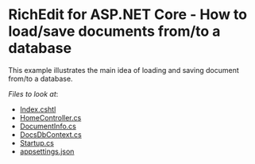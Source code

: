 # RichEdit for ASP.NET Core - How to load/save documents from/to a database

This example illustrates the main idea of loading and saving document from/to a database.

<!-- default file list --> 
*Files to look at*:

* [Index.cshtl](./CS/Views/Home/Index.cshtml)
* [HomeController.cs](./CS/Controllers/HomeController.cs)
* [DocumentInfo.cs](./CS/Models/DocumentInfo.cs)
* [DocsDbContext.cs](./CS/Models/DocsDbContext.cs)
* [Startup.cs](./CS/Startup.cs)
* [appsettings.json](./CS/appsettings.json)
<!-- default file list end -->
